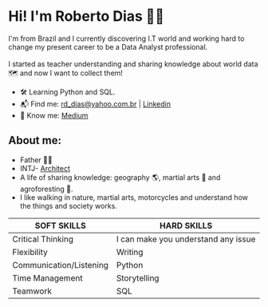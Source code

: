 # Hi! I'm Roberto Dias :raising_hand_man:
I'm from Brazil and I currently discovering I.T world and working hard to change my present career to be a Data Analyst professional.
\
\
I started as teacher understanding and sharing knowledge about world data :world_map: and now I want to collect them!

* :hammer_and_wrench: Learning Python and SQL.
* :mailbox_with_mail: Find me: rd_dias@yahoo.com.br | [Linkedin](https://www.linkedin.com/in/robertodias737/)
* :brain: Know me: [Medium](https://medium.com/@roberto.dias.)

## About me:
* Father :family_man_boy:
* INTJ- [Architect](https://www.16personalities.com/intj-personality)
* A life of sharing knowledge: geography :earth_americas:, martial arts :martial_arts_uniform: and agroforesting :seedling:.
* I like walking in nature, martial arts, motorcycles and understand how the things and society works.

SOFT SKILLS|HARD SKILLS
---|---
 Critical Thinking|I can make you understand any issue
 Flexibility|Writing
 Communication/Listening|Python
 Time Management|Storytelling
 Teamwork|SQL
